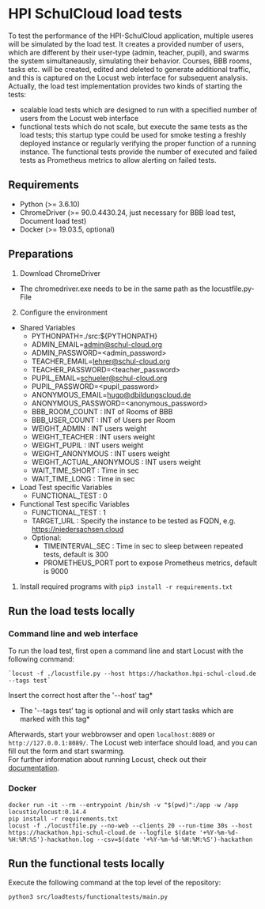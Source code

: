 # HPI SchulCloud load tests

To test the performance of the HPI-SchulCloud application, multiple useres will be simulated by the load test. It creates a provided number of users, which are different by their user-type (admin, teacher, pupil), and swarms the system simultaneausly, simulating their behavior. Courses, BBB rooms, tasks etc. will be created, edited and deleted to generate additional traffic, and this is captured on the Locust web interface for subsequent analysis.
Actually, the load test implementation provides two kinds of starting the tests:
- scalable load tests which are designed to run with a specified number of users from the Locust web interface
- functional tests which do not scale, but execute the same tests as the load tests; this startup type could be used for smoke testing a freshly deployed instance or regularly verifying the proper function of a running instance.
The functional tests provide the number of executed and failed tests as Prometheus metrics to allow alerting on failed tests.
## Requirements

- Python (>= 3.6.10)
- ChromeDriver (>= 90.0.4430.24, just necessary for BBB load test, Document load test)
- Docker (>= 19.03.5, optional)

## Preparations

1. Download ChromeDriver
- The chromedriver.exe needs to be in the same path as the locustfile.py-File
2. Configure the environment
- Shared Variables
  * PYTHONPATH=./src:${PYTHONPATH}
  * ADMIN_EMAIL=admin@schul-cloud.org
  * ADMIN_PASSWORD=<admin_password>
  * TEACHER_EMAIL=lehrer@schul-cloud.org
  * TEACHER_PASSWORD=<teacher_password>
  * PUPIL_EMAIL=schueler@schul-cloud.org
  * PUPIL_PASSWORD=<pupil_password>
  * ANONYMOUS_EMAIL=hugo@dbildungscloud.de
  * ANONYMOUS_PASSWORD=<anonymous_password>
  * BBB_ROOM_COUNT            : INT of Rooms of BBB
  * BBB_USER_COUNT            : INT of Users per Room
  * WEIGHT_ADMIN              : INT users weight
  * WEIGHT_TEACHER            : INT users weight
  * WEIGHT_PUPIL              : INT users weight
  * WEIGHT_ANONYMOUS          : INT users weight
  * WEIGHT_ACTUAL_ANONYMOUS   : INT users weight
  * WAIT_TIME_SHORT           : Time in sec
  * WAIT_TIME_LONG            : Time in sec
- Load Test specific Variables
  * FUNCTIONAL_TEST : 0  
- Functional Test specific Variables
  * FUNCTIONAL_TEST : 1  
  * TARGET_URL      : Specify the instance to be tested as FQDN, e.g. https://niedersachsen.cloud
  * Optional: 
    * TIMEINTERVAL_SEC : Time in sec to sleep between repeated tests, default is 300
    * PROMETHEUS_PORT port to expose Prometheus metrics, default is 9000
1. Install required programs with `pip3 install -r requirements.txt`

## Run the load tests locally

### Command line and web interface
To run the load test, first open a command line and start Locust with the following command:
```
`locust -f ./locustfile.py --host https://hackathon.hpi-schul-cloud.de --tags test`
```
Insert the correct host after the '--host' tag*
*  The '--tags test' tag is optional and will only start tasks which are marked with this tag*

Afterwards, start your webbrowser and open `localhost:8089` or `http://127.0.0.1:8089/`. The Locust web interface should load, and you can fill out the form and start swarming. \
For further information about running Locust, check out their [documentation](https://docs.locust.io/en/stable/quickstart.html#start-locust).

### Docker

```
docker run -it --rm --entrypoint /bin/sh -v "$(pwd)":/app -w /app locustio/locust:0.14.4
pip install -r requirements.txt
locust -f ./locustfile.py --no-web --clients 20 --run-time 30s --host https://hackathon.hpi-schul-cloud.de --logfile $(date '+%Y-%m-%d-%H:%M:%S')-hackathon.log --csv=$(date '+%Y-%m-%d-%H:%M:%S')-hackathon
```

## Run the functional tests locally
Execute the following command at the top level of the repository:
```
python3 src/loadtests/functionaltests/main.py
```
